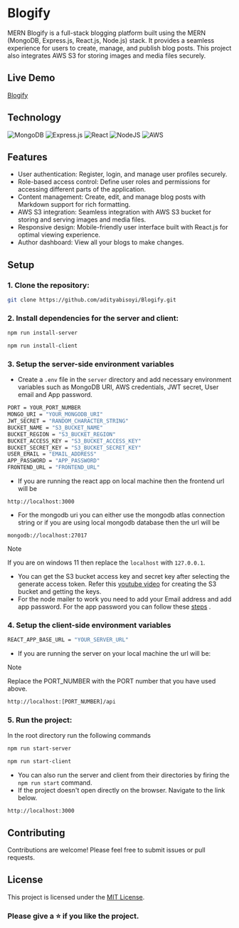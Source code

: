 # Blogify

MERN Blogify is a full-stack blogging platform built using the MERN (MongoDB, Express.js, React.js, Node.js) stack. It provides a seamless experience for users to create, manage, and publish blog posts. This project also integrates AWS S3 for storing images and media files securely.

## Live Demo

[Blogify](https://blogify-frontend-r7eu.onrender.com/)

## Technology
![MongoDB](https://img.shields.io/badge/MongoDB-%234ea94b.svg?style=for-the-badge&logo=mongodb&logoColor=white)
![Express.js](https://img.shields.io/badge/express.js-%23404d59.svg?style=for-the-badge&logo=express&logoColor=%2361DAFB)
![React](https://img.shields.io/badge/React-20232A?style=for-the-badge&logo=react&logoColor=61DAFB)
![NodeJS](https://img.shields.io/badge/node.js-6DA55F?style=for-the-badge&logo=node.js&logoColor=white)
![AWS](https://img.shields.io/badge/AWS-%23FF9900.svg?style=for-the-badge&logo=amazon-aws&logoColor=white)

## Features

- User authentication: Register, login, and manage user profiles securely.
- Role-based access control: Define user roles and permissions for accessing different parts of the application.
- Content management: Create, edit, and manage blog posts with Markdown support for rich formatting.
- AWS S3 integration: Seamless integration with AWS S3 bucket for storing and serving images and media files.
- Responsive design: Mobile-friendly user interface built with React.js for optimal viewing experience.
- Author dashboard: View all your blogs to make changes.

## Setup

### 1. Clone the repository:

```bash
git clone https://github.com/adityabisoyi/Blogify.git
```

### 2. Install dependencies for the server and client:
```bash
npm run install-server
```
```bash
npm run install-client
```

### 3. Setup the server-side environment variables

- Create a `.env` file in the `server` directory and add necessary environment variables such as MongoDB URI, AWS credentials, JWT secret, User email and App password.
```bash
PORT = YOUR_PORT_NUMBER
MONGO_URI = "YOUR_MONGODB_URI"
JWT_SECRET = "RANDOM_CHARACTER_STRING"
BUCKET_NAME = "S3_BUCKET_NAME"
BUCKET_REGION = "S3_BUCKET_REGION"
BUCKET_ACCESS_KEY = "S3_BUCKET_ACCESS_KEY"
BUCKET_SECRET_KEY = "S3_BUCKET_SECRET_KEY"
USER_EMAIL = "EMAIL_ADDRESS"
APP_PASSWORD = "APP_PASSWORD"
FRONTEND_URL = "FRONTEND_URL"
```
- If you are running the react app on local machine then the frontend url will be
```
http://localhost:3000
```
- For the mongodb uri you can either use the mongodb atlas connection string or if you are using local mongodb database then the url will be
```
mongodb://localhost:27017
```
> [!NOTE]  
> If you are on windows 11 then replace the `localhost` with `127.0.0.1`.
- You can get the S3 bucket access key and secret key after selecting the generate access token.
Refer this [youtube video](https://youtu.be/eQAIojcArRY?si=R6nHn95qEpBjtt29) for creating the S3 bucket and getting the keys.
- For the node mailer to work you need to add your Email address and add app password. For the app password you can follow these [steps](https://support.google.com/mail/answer/185833?hl=en) .

### 4. Setup the client-side environment variables

```bash
REACT_APP_BASE_URL = "YOUR_SERVER_URL"
```
- If you are running the server on your local machine the url will be:
> [!Note]
> Replace the PORT_NUMBER with the PORT number that you have used above.
```bash
http://localhost:[PORT_NUMBER]/api
```

### 5. Run the project:
In the root directory run the following commands
```bash
npm run start-server
```
```bash
npm run start-client
```

- You can also run the server and client from their directories by firing the `npm run start` command.
- If the project doesn't open directly on the browser. Navigate to the link below.
```
http://localhost:3000
```

## Contributing

Contributions are welcome! Please feel free to submit issues or pull requests.

## License

This project is licensed under the [MIT License](LICENSE).

### Please give a :star: if you like the project.
